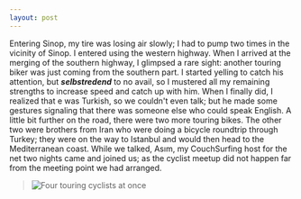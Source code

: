 ```yaml
---
layout: post
---
```


Entering Sinop, my tire was losing air slowly; I had to pump two times in the vicinity of Sinop. I entered using the western highway. When I arrived at the merging of the southern highway, I glimpsed a rare sight: another touring biker was just coming from the southern part. I started yelling to catch his attention, but ***selbstredend*** to no avail, so I mustered all my remaining strengths to increase speed and catch up with him. When I finally did, I realized that e was Turkish, so we couldn't even talk; but he made some gestures signaling that there was someone else who could speak English. A little bit further on the road, there were two more touring bikes. The other two were brothers from Iran who were doing a bicycle roundtrip through Turkey; they were on the way to Istanbul and would then head to the Mediterranean coast. While we talked, Asım, my CouchSurfing host for the net two nights came and joined us; as the cyclist meetup did not happen far from the meeting point we had arranged.

> ![Four touring cyclists at once](/images/IMG_)